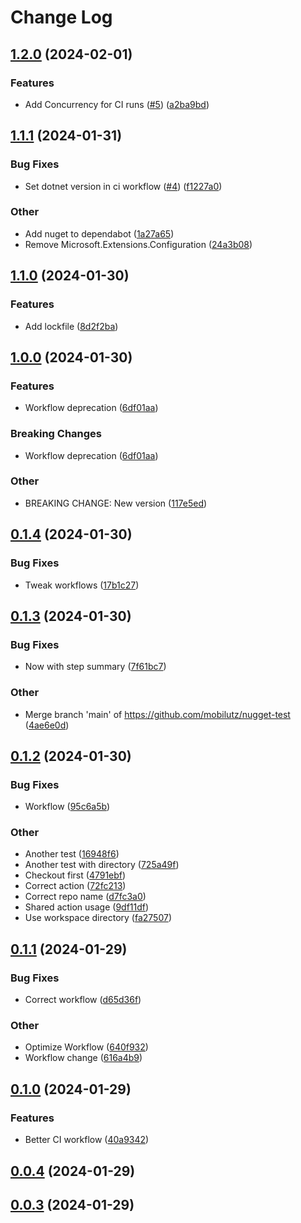 # Change Log

<a name="1.2.0"></a>
## [1.2.0](https://www.github.com/mobilutz/nugget-test/releases/tag/v1.2.0) (2024-02-01)

### Features

* Add Concurrency for CI runs ([#5](https://www.github.com/mobilutz/nugget-test/issues/5)) ([a2ba9bd](https://www.github.com/mobilutz/nugget-test/commit/a2ba9bd96400850036c8b11af53143ec626f254d))

<a name="1.1.1"></a>
## [1.1.1](https://www.github.com/mobilutz/nugget-test/releases/tag/v1.1.1) (2024-01-31)

### Bug Fixes

* Set dotnet version in ci workflow ([#4](https://www.github.com/mobilutz/nugget-test/issues/4)) ([f1227a0](https://www.github.com/mobilutz/nugget-test/commit/f1227a07b7e403789225df83c6da6a59a844e87f))

### Other

* Add nuget to dependabot ([1a27a65](https://www.github.com/mobilutz/nugget-test/commit/1a27a65815c0c9ce7b064ce0a295c5e7e5b8a52c))
* Remove Microsoft.Extensions.Configuration ([24a3b08](https://www.github.com/mobilutz/nugget-test/commit/24a3b086e244a63a34375a6485f3d99059fafeb3))

<a name="1.1.0"></a>
## [1.1.0](https://www.github.com/mobilutz/nugget-test/releases/tag/v1.1.0) (2024-01-30)

### Features

* Add lockfile ([8d2f2ba](https://www.github.com/mobilutz/nugget-test/commit/8d2f2baf98a087e73b81d5ee746d044fb4b9bb82))

<a name="1.0.0"></a>
## [1.0.0](https://www.github.com/mobilutz/nugget-test/releases/tag/v1.0.0) (2024-01-30)

### Features

* Workflow deprecation ([6df01aa](https://www.github.com/mobilutz/nugget-test/commit/6df01aac941ba61147a58f9f1d1914018537e9a7))

### Breaking Changes

* Workflow deprecation ([6df01aa](https://www.github.com/mobilutz/nugget-test/commit/6df01aac941ba61147a58f9f1d1914018537e9a7))

### Other

* BREAKING CHANGE: New version ([117e5ed](https://www.github.com/mobilutz/nugget-test/commit/117e5ededcd524f2d53fe89595ebedac3f18e364))

<a name="0.1.4"></a>
## [0.1.4](https://www.github.com/mobilutz/nugget-test/releases/tag/v0.1.4) (2024-01-30)

### Bug Fixes

* Tweak workflows ([17b1c27](https://www.github.com/mobilutz/nugget-test/commit/17b1c279ab242303f735cb3d948c78b07b3761e7))

<a name="0.1.3"></a>
## [0.1.3](https://www.github.com/mobilutz/nugget-test/releases/tag/v0.1.3) (2024-01-30)

### Bug Fixes

* Now with step summary ([7f61bc7](https://www.github.com/mobilutz/nugget-test/commit/7f61bc7de168081c8e18e2dba43385bc0f1e3a8c))

### Other

* Merge branch 'main' of https://github.com/mobilutz/nugget-test ([4ae6e0d](https://www.github.com/mobilutz/nugget-test/commit/4ae6e0d6314a978b1aa40b4f98f665cf86e41388))

<a name="0.1.2"></a>
## [0.1.2](https://www.github.com/mobilutz/nugget-test/releases/tag/v0.1.2) (2024-01-30)

### Bug Fixes

* Workflow ([95c6a5b](https://www.github.com/mobilutz/nugget-test/commit/95c6a5b2b995f1000cb83e02fbf91b5a6beb8226))

### Other

* Another test ([16948f6](https://www.github.com/mobilutz/nugget-test/commit/16948f6aa621b53b9ae5b5f4cd65a877426a72f6))
* Another test with directory ([725a49f](https://www.github.com/mobilutz/nugget-test/commit/725a49fd6fa20f449f182652b6b0f37e7c6ca00a))
* Checkout first ([4791ebf](https://www.github.com/mobilutz/nugget-test/commit/4791ebf70ee126b9d9a01992793e8197eac70ba8))
* Correct action ([72fc213](https://www.github.com/mobilutz/nugget-test/commit/72fc2132d2c9375cd7105eaae60c4f6593166cfe))
* Correct repo name ([d7fc3a0](https://www.github.com/mobilutz/nugget-test/commit/d7fc3a01d18e75a18357e52e355e8b8cbb349d02))
* Shared action usage ([9df11df](https://www.github.com/mobilutz/nugget-test/commit/9df11df3d2cdeb040372498ff9b84a637a3d4a45))
* Use workspace directory ([fa27507](https://www.github.com/mobilutz/nugget-test/commit/fa2750742d7f4e4ec7e68062887d94bd12e4c11b))

<a name="0.1.1"></a>
## [0.1.1](https://www.github.com/mobilutz/nugget-test/releases/tag/v0.1.1) (2024-01-29)

### Bug Fixes

* Correct workflow ([d65d36f](https://www.github.com/mobilutz/nugget-test/commit/d65d36ff1556069cdaac6dd5a82fd60950f67f1b))

### Other

* Optimize Workflow ([640f932](https://www.github.com/mobilutz/nugget-test/commit/640f932f7d9b23b3559fcc26007be650d747b771))
* Workflow change ([616a4b9](https://www.github.com/mobilutz/nugget-test/commit/616a4b9e0e64c58776aca088dfd9536cfbd887a9))

<a name="0.1.0"></a>
## [0.1.0](https://www.github.com/mobilutz/nugget-test/releases/tag/v0.1.0) (2024-01-29)

### Features

* Better CI workflow ([40a9342](https://www.github.com/mobilutz/nugget-test/commit/40a93424b07288491f93e6d6300fc7fb85ee1086))

<a name="0.0.4"></a>
## [0.0.4](https://www.github.com/mobilutz/nugget-test/releases/tag/v0.0.4) (2024-01-29)

<a name="0.0.3"></a>
## [0.0.3](https://www.github.com/mobilutz/nugget-test/releases/tag/v0.0.3) (2024-01-29)

